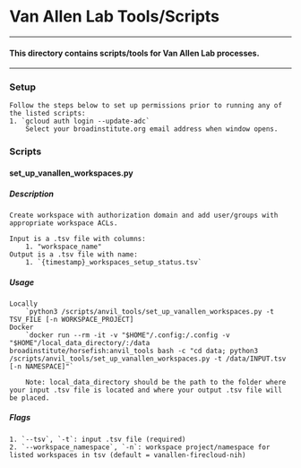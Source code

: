 # Van Allen Lab Tools/Scripts

------------------------
#### This directory contains scripts/tools for Van Allen Lab processes.
------------------------

### Setup
    Follow the steps below to set up permissions prior to running any of the listed scripts:
    1. `gcloud auth login --update-adc`
        Select your broadinstitute.org email address when window opens.

### Scripts

#### **set_up_vanallen_workspaces.py**
##### Description
    Create workspace with authorization domain and add user/groups with appropriate workspace ACLs. 
    
    Input is a .tsv file with columns:
        1. "workspace_name"
    Output is a .tsv file with name:
        1. `{timestamp}_workspaces_setup_status.tsv`
##### Usage
    Locally
        `python3 /scripts/anvil_tools/set_up_vanallen_workspaces.py -t TSV_FILE [-n WORKSPACE_PROJECT]
    Docker
        `docker run --rm -it -v "$HOME"/.config:/.config -v "$HOME"/local_data_directory/:/data broadinstitute/horsefish:anvil_tools bash -c "cd data; python3 /scripts/anvil_tools/set_up_vanallen_workspaces.py -t /data/INPUT.tsv [-n NAMESPACE]"`

        Note: local_data_directory should be the path to the folder where your input .tsv file is located and where your output .tsv file will be placed.
##### Flags
    1. `--tsv`, `-t`: input .tsv file (required)
    2. `--workspace_namespace`, `-n`: workspace project/namespace for listed workspaces in tsv (default = vanallen-firecloud-nih)